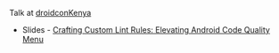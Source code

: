 Talk at [droidconKenya](https://droidcon.co.ke/)
- Slides - [Crafting Custom Lint Rules: Elevating Android Code Quality
Menu
](https://speakerdeck.com/kibet/crafting-custom-lint-rules-elevating-android-code-quality)
